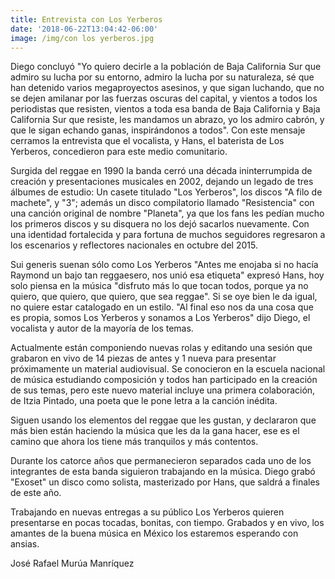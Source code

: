 ```yaml
---
title: Entrevista con Los Yerberos
date: '2018-06-22T13:04:42-06:00'
image: /img/con los yerberos.jpg
---
```

Diego concluyó "Yo quiero decirle a la población de Baja California Sur que admiro su lucha por su entorno, admiro la lucha por su naturaleza, sé que han detenido varios megaproyectos asesinos, y que sigan luchando, que no se dejen amilanar por las fuerzas oscuras del capital, y vientos a todos los periodistas que resisten, vientos a toda esa banda de Baja California y Baja California Sur que resiste, les mandamos un abrazo, yo los admiro cabrón, y que le sigan echando ganas, inspirándonos a todos". Con este mensaje cerramos la entrevista que el vocalista, y Hans, el baterista de Los Yerberos, concedieron para este medio comunitario.



Surgida del reggae en 1990 la banda cerró una década ininterrumpida de creación y presentaciones musicales en 2002, dejando un legado de tres álbumes de estudio: Un casete titulado "Los Yerberos", los discos "A filo de machete", y "3"; además un disco compilatorio llamado "Resistencia" con una canción original de nombre "Planeta", ya que los fans les pedían mucho los primeros discos y su disquera no los dejó sacarlos nuevamente. Con una identidad fortalecida y para fortuna de muchos seguidores regresaron a los escenarios y reflectores nacionales en octubre del 2015.



Sui generis suenan sólo como Los Yerberos "Antes me enojaba si no hacía Raymond un bajo tan reggaesero, nos unió esa etiqueta" expresó Hans, hoy solo piensa en la música "disfruto más lo que tocan todos, porque ya no quiero, que quiero, que quiero, que sea reggae". Si se oye bien le da igual, no quiere estar catalogado en un estilo. "Al final eso nos da una cosa que es propia, somos Los Yerberos y sonamos a Los Yerberos" dijo Diego, el vocalista y autor de la mayoría de los temas.



Actualmente están componiendo nuevas rolas y editando una sesión que grabaron en vivo de 14 piezas de antes y 1 nueva para presentar próximamente un material audiovisual. Se conocieron en la escuela nacional de música estudiando composición y todos han participado en la creación de sus temas, pero este nuevo material incluye una primera colaboración, de Itzia Pintado, una poeta que le pone letra a la canción inédita.



Siguen usando los elementos del reggae que les gustan, y declararon que más bien están haciendo la música que les da la gana hacer, ese es el camino que ahora los tiene más tranquilos y más contentos.



Durante los catorce años que permanecieron separados cada uno de los integrantes de esta banda siguieron trabajando en la música. Diego grabó "Exoset" un disco como solista, masterizado por Hans, que saldrá a finales de este año.



Trabajando en nuevas entregas a su público Los Yerberos quieren presentarse en pocas tocadas, bonitas, con tiempo. Grabados y en vivo, los amantes de la buena música en México los estaremos esperando con ansias.



José Rafael Murúa Manríquez

